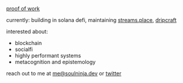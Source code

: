 [proof of work](https://soulninja.dev)

currently: building in solana defi, maintaining [streams.place](https://streams.place), [dripcraft](https://dripcraft.xyz)

interested about:
- blockchain
- socialfi
- highly performant systems
- metacognition and epistemology

reach out to me at [me@soulninja.dev](mailto:me@soulninja.dev) or [twitter](https://x.com/_soulninja)
